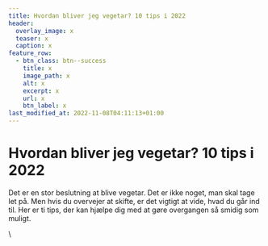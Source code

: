 ```yaml
---
title: Hvordan bliver jeg vegetar? 10 tips i 2022
header:
  overlay_image: x
  teaser: x
  caption: x
feature_row:
  - btn_class: btn--success
    title: x
    image_path: x
    alt: x
    excerpt: x
    url: x
    btn_label: x
last_modified_at: 2022-11-08T04:11:13+01:00
---
```

<!--StartFragment-->

# Hvordan bliver jeg vegetar? 10 tips i 2022

Det er en stor beslutning at blive vegetar. Det er ikke noget, man skal tage let på. Men hvis du overvejer at skifte, er det vigtigt at vide, hvad du går ind til. Her er ti tips, der kan hjælpe dig med at gøre overgangen så smidig som muligt.



\
<!--EndFragment-->